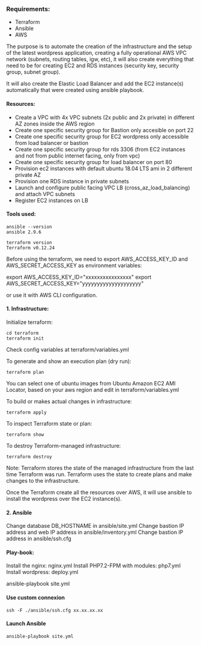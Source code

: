 ### Requirements:
- Terraform
- Ansible
- AWS

The purpose is to automate the creation of the infrastructure and the setup of the latest wordpress application, creating a fully operational AWS VPC network (subnets, routing tables, igw, etc), it will also create everything that need to be for creating EC2 and RDS instances (security key, security group, subnet group).

It will also create the Elastic Load Balancer and add the EC2 instance(s) automatically that were created using ansible playbook.

#### Resources:
- Create a VPC with 4x VPC subnets (2x public and 2x private) in different AZ zones inside the AWS region
- Create one specific security group for Bastion only accesible on port 22
- Create one specific security group for EC2 wordpress only accessible from load balancer or bastion
- Create one specific security group for rds 3306 (from EC2 instances and not from public internet facing, only from vpc)
- Create one specific security group for load balancer on port 80
- Provision ec2 instances with default ubuntu 18.04 LTS ami in 2 different private AZ
- Provision one RDS instance in private subnets
- Launch and configure public facing VPC LB (cross_az_load_balancing) and attach VPC subnets
- Register EC2 instances on LB

#### Tools used:
```
ansible --version
ansible 2.9.6
```
```
terraform version
Terraform v0.12.24
```
Before using the terraform, we need to export AWS_ACCESS_KEY_ID and AWS_SECRET_ACCESS_KEY as environment variables:

export AWS_ACCESS_KEY_ID="xxxxxxxxxxxxxxxx"
export AWS_SECRET_ACCESS_KEY="yyyyyyyyyyyyyyyyyyyy"

or use it with AWS CLI configuration.

#### 1. Infrastructure:

Initialize terraform: 
```
cd terraform 
terraform init
```

Check config variables at terraform/variables.yml

To generate and show an execution plan (dry run): 
```
terraform plan
```

You can select one of ubuntu images from Ubuntu Amazon EC2 AMI Locator, based on your aws region and edit in terraform/variables.yml

To build or makes actual changes in infrastructure: 
```
terraform apply
```

To inspect Terraform state or plan: 
```
terraform show
```

To destroy Terraform-managed infrastructure: 
```
terraform destroy
```

Note: Terraform stores the state of the managed infrastructure from the last time Terraform was run. Terraform uses the state to create plans and make changes to the infrastructure.

Once the Terraform create all the resources over AWS, it will use ansible to install the wordpress over the EC2 instance(s).

#### 2. Ansible

Change database DB_HOSTNAME in ansible/site.yml 
Change bastion IP address and web IP address in ansible/inventory.yml
Change bastion IP address in ansible/ssh.cfg

#### Play-book:
Install the nginx: nginx.yml
Install PHP7.2-FPM with modules: php7.yml
Install wordpress: deploy.yml

ansible-playbook site.yml

#### Use custom connexion 

`ssh -F ./ansible/ssh.cfg xx.xx.xx.xx`

#### Launch Ansible
```
ansible-playbook site.yml
```
